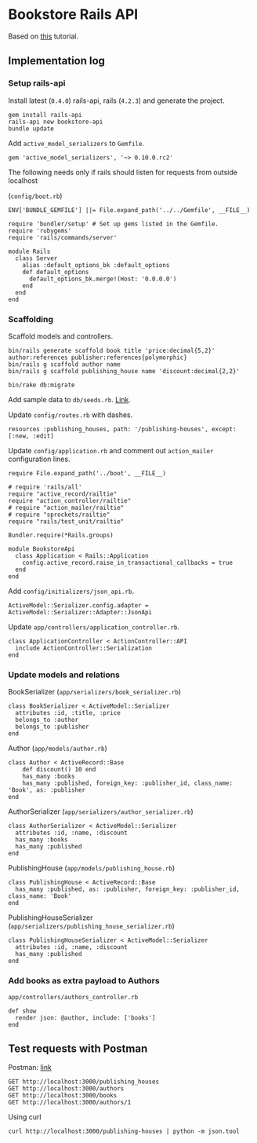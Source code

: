 # Bookstore Rails API

Based on [this](http://emberigniter.com/modern-bridge-ember-and-rails-5-with-json-api/) tutorial.

## Implementation log

### Setup rails-api

Install latest (`0.4.0`) rails-api, rails (`4.2.3`) and generate the project.

	gem install rails-api
	rails-api new bookstore-api
	bundle update

Add `active_model_serializers` to `Gemfile`.

	gem 'active_model_serializers', '~> 0.10.0.rc2'

The following needs only if rails should listen for requests from outside localhost

(`config/boot.rb`)

    ENV['BUNDLE_GEMFILE'] ||= File.expand_path('../../Gemfile', __FILE__)

    require 'bundler/setup' # Set up gems listed in the Gemfile.
    require 'rubygems'
    require 'rails/commands/server'

    module Rails
      class Server
        alias :default_options_bk :default_options
        def default_options
          default_options_bk.merge!(Host: '0.0.0.0')
        end
      end
    end

### Scaffolding

Scaffold models and controllers.

	bin/rails generate scaffold book title 'price:decimal{5,2}' author:references publisher:references{polymorphic}
	bin/rails g scaffold author name
	bin/rails g scaffold publishing_house name 'discount:decimal{2,2}'

	bin/rake db:migrate

Add sample data to `db/seeds.rb`. [Link](https://github.com/szines/bookstore-api/blob/master/db/seeds.rb).

Update `config/routes.rb` with dashes.

    resources :publishing_houses, path: '/publishing-houses', except: [:new, :edit]

Update `config/application.rb` and comment out `action_mailer` configuration lines.

	require File.expand_path('../boot', __FILE__)

	# require 'rails/all'
	require "active_record/railtie"
	require "action_controller/railtie"
	# require "action_mailer/railtie"
	# require "sprockets/railtie"
	require "rails/test_unit/railtie"

	Bundler.require(*Rails.groups)

	module BookstoreApi
	  class Application < Rails::Application
	    config.active_record.raise_in_transactional_callbacks = true
	  end
	end

Add `config/initializers/json_api.rb`.

	ActiveModel::Serializer.config.adapter = ActiveModel::Serializer::Adapter::JsonApi

Update `app/controllers/application_controller.rb`.

    class ApplicationController < ActionController::API
      include ActionController::Serialization
    end

### Update models and relations

BookSerializer (`app/serializers/book_serializer.rb`)

    class BookSerializer < ActiveModel::Serializer
      attributes :id, :title, :price
      belongs_to :author
      belongs_to :publisher
    end

Author (`app/models/author.rb`)

    class Author < ActiveRecord::Base
        def discount() 10 end
        has_many :books
        has_many :published, foreign_key: :publisher_id, class_name: 'Book', as: :publisher
    end

AuthorSerializer (`app/serializers/author_serializer.rb`)

    class AuthorSerializer < ActiveModel::Serializer
      attributes :id, :name, :discount
      has_many :books
      has_many :published
    end

PublishingHouse (`app/models/publishing_house.rb`)

    class PublishingHouse < ActiveRecord::Base
      has_many :published, as: :publisher, foreign_key: :publisher_id, class_name: 'Book'
    end

PublishingHouseSerializer (`app/serializers/publishing_house_serializer.rb`)

    class PublishingHouseSerializer < ActiveModel::Serializer
      attributes :id, :name, :discount
      has_many :published
    end

### Add books as extra payload to Authors

`app/controllers/authors_controller.rb`

    def show
      render json: @author, include: ['books']
    end

## Test requests with Postman

Postman: [link](https://chrome.google.com/webstore/detail/postman/fhbjgbiflinjbdggehcddcbncdddomop?hl=en)

    GET http://localhost:3000/publishing_houses
    GET http://localhost:3000/authors
    GET http://localhost:3000/books
    GET http://localhost:3000/authors/1

Using curl

    curl http://localhost:3000/publishing-houses | python -m json.tool

